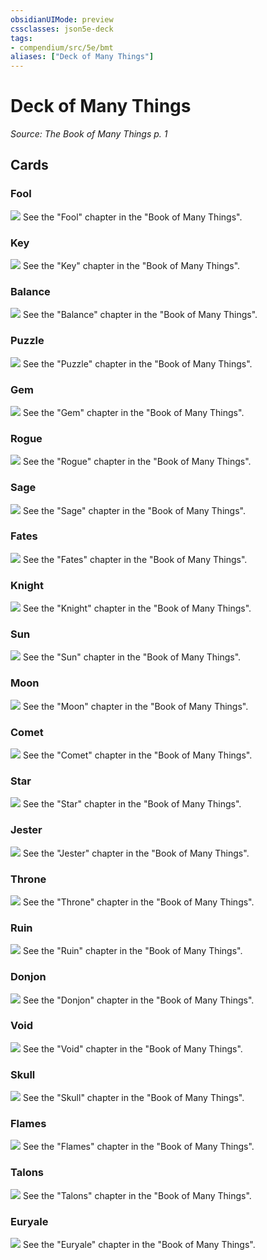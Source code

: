 ```yaml
---
obsidianUIMode: preview
cssclasses: json5e-deck
tags:
- compendium/src/5e/bmt
aliases: ["Deck of Many Things"]
---
```

# Deck of Many Things
*Source: The Book of Many Things p. 1*  



## Cards

### Fool
![](01-fool.webp#card)
See the "Fool" chapter in the "Book of Many Things".

### Key
![](02-key.webp#card)
See the "Key" chapter in the "Book of Many Things".

### Balance
![](03-balance.webp#card)
See the "Balance" chapter in the "Book of Many Things".

### Puzzle
![](04-puzzle.webp#card)
See the "Puzzle" chapter in the "Book of Many Things".

### Gem
![](05-gem.webp#card)
See the "Gem" chapter in the "Book of Many Things".

### Rogue
![](06-rogue.webp#card)
See the "Rogue" chapter in the "Book of Many Things".

### Sage
![](07-sage.webp#card)
See the "Sage" chapter in the "Book of Many Things".

### Fates
![](08-fates.webp#card)
See the "Fates" chapter in the "Book of Many Things".

### Knight
![](09-knight.webp#card)
See the "Knight" chapter in the "Book of Many Things".

### Sun
![](10-sun.webp#card)
See the "Sun" chapter in the "Book of Many Things".

### Moon
![](11-moon.webp#card)
See the "Moon" chapter in the "Book of Many Things".

### Comet
![](12-comet.webp#card)
See the "Comet" chapter in the "Book of Many Things".

### Star
![](13-star.webp#card)
See the "Star" chapter in the "Book of Many Things".

### Jester
![](14-jester.webp#card)
See the "Jester" chapter in the "Book of Many Things".

### Throne
![](15-throne.webp#card)
See the "Throne" chapter in the "Book of Many Things".

### Ruin
![](16-ruin.webp#card)
See the "Ruin" chapter in the "Book of Many Things".

### Donjon
![](17-donjon.webp#card)
See the "Donjon" chapter in the "Book of Many Things".

### Void
![](18-void.webp#card)
See the "Void" chapter in the "Book of Many Things".

### Skull
![](19-skull.webp#card)
See the "Skull" chapter in the "Book of Many Things".

### Flames
![](20-flames.webp#card)
See the "Flames" chapter in the "Book of Many Things".

### Talons
![](21-talons.webp#card)
See the "Talons" chapter in the "Book of Many Things".

### Euryale
![](22-euryale.webp#card)
See the "Euryale" chapter in the "Book of Many Things".